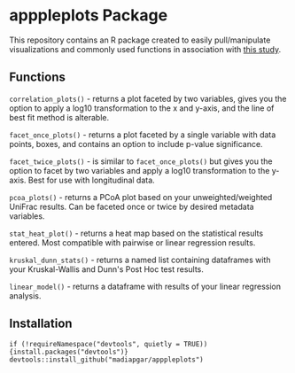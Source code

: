 # apppleplots Package

This repository contains an R package created to easily pull/manipulate visualizations and commonly used functions in association with [this study](https://github.com/madiapgar/diet_mouse_cdiff). 

## Functions

`correlation_plots()` - returns a plot faceted by two variables, gives you the option to apply a log10 transformation to the x and y-axis, and the line of best fit method is alterable.

`facet_once_plots()` - returns a plot faceted by a single variable with data points, boxes, and contains an option to include p-value significance.

`facet_twice_plots()` - is similar to `facet_once_plots()` but gives you the option to facet by two variables and apply a log10 transformation to the y-axis. Best for use with longitudinal data.

`pcoa_plots()` - returns a PCoA plot based on your unweighted/weighted UniFrac results. Can be faceted once or twice by desired metadata variables.

`stat_heat_plot()` - returns a heat map based on the statistical results entered. Most compatible with pairwise or linear regression results.

`kruskal_dunn_stats()` - returns a named list containing dataframes with your Kruskal-Wallis and Dunn's Post Hoc test results.

`linear_model()` - returns a dataframe with results of your linear regression analysis.

## Installation

`if (!requireNamespace("devtools", quietly = TRUE)){install.packages("devtools")} devtools::install_github("madiapgar/apppleplots")`